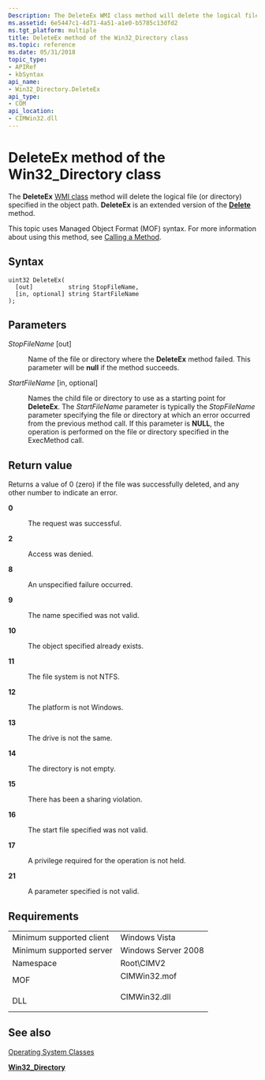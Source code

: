 ```yaml
---
Description: The DeleteEx WMI class method will delete the logical file (or directory) specified in the object path. DeleteEx is an extended version of the Delete method.
ms.assetid: 6e5447c1-4d71-4a51-a1e0-b5785c13dfd2
ms.tgt_platform: multiple
title: DeleteEx method of the Win32_Directory class
ms.topic: reference
ms.date: 05/31/2018
topic_type: 
- APIRef
- kbSyntax
api_name: 
- Win32_Directory.DeleteEx
api_type: 
- COM
api_location: 
- CIMWin32.dll
---
```


# DeleteEx method of the Win32\_Directory class

The **DeleteEx** [WMI class](https://docs.microsoft.com/windows/desktop/WmiSdk/retrieving-a-class) method will delete the logical file (or directory) specified in the object path. **DeleteEx** is an extended version of the [**Delete**](delete-method-in-class-win32-directory.md) method.

This topic uses Managed Object Format (MOF) syntax. For more information about using this method, see [Calling a Method](https://docs.microsoft.com/windows/desktop/WmiSdk/calling-a-method).

## Syntax


```mof
uint32 DeleteEx(
  [out]          string StopFileName,
  [in, optional] string StartFileName
);
```



## Parameters

<dl> <dt>

*StopFileName* \[out\]
</dt> <dd>

Name of the file or directory where the **DeleteEx** method failed. This parameter will be **null** if the method succeeds.

</dd> <dt>

*StartFileName* \[in, optional\]
</dt> <dd>

Names the child file or directory to use as a starting point for **DeleteEx**. The *StartFileName* parameter is typically the *StopFileName* parameter specifying the file or directory at which an error occurred from the previous method call. If this parameter is **NULL**, the operation is performed on the file or directory specified in the ExecMethod call.

</dd> </dl>

## Return value

Returns a value of 0 (zero) if the file was successfully deleted, and any other number to indicate an error.

<dl> <dt>

**0**
</dt> <dd>

The request was successful.

</dd> <dt>

**2**
</dt> <dd>

Access was denied.

</dd> <dt>

**8**
</dt> <dd>

An unspecified failure occurred.

</dd> <dt>

**9**
</dt> <dd>

The name specified was not valid.

</dd> <dt>

**10**
</dt> <dd>

The object specified already exists.

</dd> <dt>

**11**
</dt> <dd>

The file system is not NTFS.

</dd> <dt>

**12**
</dt> <dd>

The platform is not Windows.

</dd> <dt>

**13**
</dt> <dd>

The drive is not the same.

</dd> <dt>

**14**
</dt> <dd>

The directory is not empty.

</dd> <dt>

**15**
</dt> <dd>

There has been a sharing violation.

</dd> <dt>

**16**
</dt> <dd>

The start file specified was not valid.

</dd> <dt>

**17**
</dt> <dd>

A privilege required for the operation is not held.

</dd> <dt>

**21**
</dt> <dd>

A parameter specified is not valid.

</dd> </dl>

## Requirements



|                                     |                                                                                         |
|-------------------------------------|-----------------------------------------------------------------------------------------|
| Minimum supported client<br/> | Windows Vista<br/>                                                                |
| Minimum supported server<br/> | Windows Server 2008<br/>                                                          |
| Namespace<br/>                | Root\\CIMV2<br/>                                                                  |
| MOF<br/>                      | <dl> <dt>CIMWin32.mof</dt> </dl> |
| DLL<br/>                      | <dl> <dt>CIMWin32.dll</dt> </dl> |



## See also

<dl> <dt>

[Operating System Classes](https://docs.microsoft.com/previous-versions//aa392727(v=vs.85))
</dt> <dt>

[**Win32\_Directory**](win32-directory.md)
</dt> </dl>

 

 




